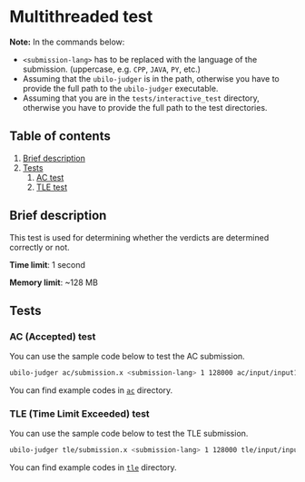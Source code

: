# Multithreaded test

**Note:** In the commands below:

- `<submission-lang>` has to be replaced with the language of the submission. (uppercase, e.g. `CPP`, `JAVA`, `PY`,
  etc.)
- Assuming that the `ubilo-judger` is in the path, otherwise you have to provide the full path to the `ubilo-judger`
  executable.
- Assuming that you are in the `tests/interactive_test` directory, otherwise you have to provide the full path to the test
  directories.

## Table of contents

1. [Brief description](#brief-description)
2. [Tests](#tests)
    1. [AC test](#ac-test)
    2. [TLE test](#tle-test)

## Brief description

This test is used for determining whether the verdicts are determined correctly or not.

**Time limit**: 1 second

**Memory limit**: ~128 MB

## Tests

<h3 id="ac-test">AC (Accepted) test</h3>

You can use the sample code below to test the AC submission.

```bash
ubilo-judger ac/submission.x <submission-lang> 1 128000 ac/input/input1.txt ac/output/output1.txt ac/input/input2.txt ac/output/output2.txt
```

You can find example codes in [`ac`](ac) directory.


<h3 id="tle-test">TLE (Time Limit Exceeded) test</h3>

You can use the sample code below to test the TLE submission.

```bash
ubilo-judger tle/submission.x <submission-lang> 1 128000 tle/input/input1.txt tle/output/output1.txt
```

You can find example codes in [`tle`](tle) directory.